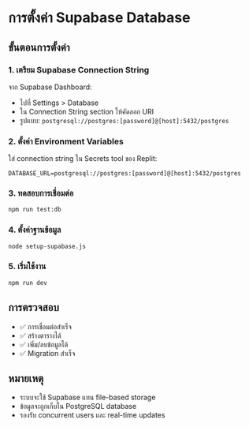
# การตั้งค่า Supabase Database

## ขั้นตอนการตั้งค่า

### 1. เตรียม Supabase Connection String
จาก Supabase Dashboard:
- ไปที่ Settings > Database
- ใน Connection String section ให้คัดลอก URI
- รูปแบบ: `postgresql://postgres:[password]@[host]:5432/postgres`

### 2. ตั้งค่า Environment Variables
ใส่ connection string ใน Secrets tool ของ Replit:
```
DATABASE_URL=postgresql://postgres:[password]@[host]:5432/postgres
```

### 3. ทดสอบการเชื่อมต่อ
```bash
npm run test:db
```

### 4. ตั้งค่าฐานข้อมูล
```bash
node setup-supabase.js
```

### 5. เริ่มใช้งาน
```bash
npm run dev
```

## การตรวจสอบ

- ✅ การเชื่อมต่อสำเร็จ
- ✅ สร้างตารางได้
- ✅ เพิ่ม/ลบข้อมูลได้
- ✅ Migration สำเร็จ

## หมายเหตุ

- ระบบจะใช้ Supabase แทน file-based storage
- ข้อมูลจะถูกเก็บใน PostgreSQL database
- รองรับ concurrent users และ real-time updates
